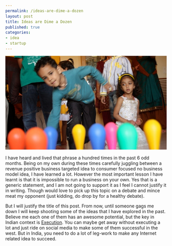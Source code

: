 ```yaml
--- 
permalink: /ideas-are-dime-a-dozen
layout: post
title: Ideas are Dime a Dozen
published: true
categories: 
- idea
- startup
---
```

<img src="/images/ideas.jpg" alt="Ideas are Dime a Dozen" />

I have heard and lived that phrase a hundred times in the past 6 odd months. Being on my own during these times carefully juggling between a revenue positive business targeted idea to consumer focused no business model idea, I have learned a lot. However the most important lesson I have learnt is that it is impossible to run a business on your own. Yes that is a generic statement, and I am not going to support it as I feel I cannot justify it in writing. Though would love to pick up this topic on a debate and mince meat my opponent (just kidding, do drop by for a healthy debate).

But I will justify the title of this post. From now, until someone gags me down I will keep shooting some of the ideas that I have explored in the past. Believe me each one of them has an awesome potential, but the key in Indian context is <a href="http://www.amazon.com/Execution-Discipline-Getting-Things-Done/dp/0609610570">Execution</a>. You can maybe get away without executing a lot and just ride on social media to make some of them successful in the west. But in India, you need to do a lot of leg-work to make any Internet related idea to succeed.
